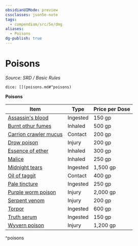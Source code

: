 ```yaml
---
obsidianUIMode: preview
cssclasses: json5e-note
tags:
  - compendium/src/5e/dmg
aliases:
  - Poisons
dg-publish: true
---
```

# Poisons
*Source: SRD / Basic Rules* 

`dice: [](poisons.md#^poisons)`

**Poisons**

| Item | Type | Price per Dose |
|------|------|----------------|
| [Assassin's blood](compendium/items/assassins-blood.md) | Ingested | 150 gp |
| [Burnt othur fumes](compendium/items/burnt-othur-fumes.md) | Inhaled | 500 gp |
| [Carrion crawler mucus](compendium/items/carrion-crawler-mucus.md) | Contact | 200 gp |
| [Drow poison](compendium/items/drow-poison.md) | Injury | 200 gp |
| [Essence of ether](compendium/items/essence-of-ether.md) | Inhaled | 300 gp |
| [Malice](compendium/items/malice.md) | Inhaled | 250 gp |
| [Midnight tears](compendium/items/midnight-tears.md) | Ingested | 1,500 gp |
| [Oil of taggit](compendium/items/oil-of-taggit.md) | Contact | 400 gp |
| [Pale tincture](compendium/items/pale-tincture.md) | Ingested | 250 gp |
| [Purple worm poison](compendium/items/purple-worm-poison.md) | Injury | 2,000 gp |
| [Serpent venom](compendium/items/serpent-venom.md) | Injury | 200 gp |
| [Torpor](compendium/items/torpor.md) | Ingested | 600 gp |
| [Truth serum](compendium/items/truth-serum.md) | Ingested | 150 gp |
| [Wyvern poison](compendium/items/wyvern-poison.md) | Injury | 1,200 gp |
^poisons